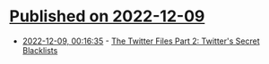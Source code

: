 # [Published on 2022-12-09](index.md)

* [2022-12-09, 00:16:35](https://news.ycombinator.com/item?id=33915734) - [The Twitter Files Part 2: Twitter's Secret Blacklists](https://twitter.com/bariweiss/status/1601007575633305600)
